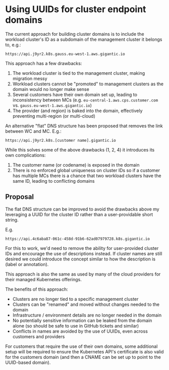 # Using UUIDs for cluster endpoint domains

The current approach for building cluster domains is to include the workload cluster's ID as a subdomain of the management cluster it belongs to, e.g.:

```
https://api.j9yr2.k8s.gauss.eu-west-1.aws.gigantic.io
```

This approach has a few drawbacks:

1. The workload cluster is tied to the management cluster, making migration messy
2. Workload clusters cannot be "promoted" to management clusters as the domain would no longer make sense
3. Several customers have their own domain set up, leading to inconsistency between MCs (e.g. `eu-central-1.aws.cps.customer.com` vs. `gauss.eu-west-1.aws.gigantic.io`)
4. The provider (and region) is baked into the domain, effectively preventing multi-region (or multi-cloud)

An alternative "flat" DNS structure has been proposed that removes the link between WC and MC. E.g.:

```
https://api.j9yr2.k8s.[customer name].gigantic.io
```

While this solves some of the above drawbacks (1, 2, 4) it introduces its own complications:

1. The customer name (or codename) is exposed in the domain
2. There is no enforced global uniqueness on cluster IDs so if a customer has multiple MCs there is a chance that two workload clusters have the same ID, leading to conflicting domains

## Proposal

The flat DNS structure can be improved to avoid the drawbacks above my leveraging a UUID for the cluster ID rather than a user-providable short string.

E.g.

```
https://api.4c6aba87-061c-458d-91b6-62ad07979728.k8s.gigantic.io
```

For this to work, we'd need to remove the ability for user-provided cluster IDs and encourage the use of descriptions instead. If cluster names are still desired we could introduce the concept similar to how the description is (label or annotation).

This approach is also the same as used by many of the cloud providers for their managed Kubernetes offerings.

The benefits of this approach:

* Clusters are no longer tied to a specific management cluster
* Clusters can be "renamed" and moved without changes needed to the domain
* Infrastructure / environment details are no longer needed in the domain
* No potentially sensitive information can be leaked from the domain alone (so should be safe to use in GitHub tickets and similar)
* Conflicts in names are avoided by the use of UUIDs, even across customers and providers

For customers that require the use of their own domains, some additional setup will be required to ensure the Kubernetes API's certificate is also valid for the customers domain (and then a CNAME can be set up to point to the UUID-based domain).
